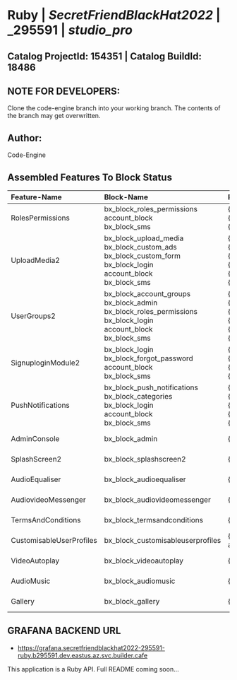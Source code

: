 # **Ruby** | _**SecretFriendBlackHat2022**_ | _**295591** | _**studio_pro**_

## **Catalog ProjectId: 154351** | **Catalog BuildId: 18486**

## NOTE FOR DEVELOPERS:
Clone the code-engine branch into your working branch. The contents of the branch may get overwritten.
## Author:
Code-Engine
## Assembled Features To Block Status

| **Feature-Name**        | **Block-Name**        | **Path**  | **Status**  |
|:-------------|:-------------|:-------------|:-------------|
| RolesPermissions      | bx_block_roles_permissions<br>account_block<br>bx_block_sms<br>      | {+app/controllers/bx_block_roles_permissions+}<br>{+app/controllers/account_block+}<br>{++}<br> | {+Non-Empty+} |
| UploadMedia2      | bx_block_upload_media<br>bx_block_custom_ads<br>bx_block_custom_form<br>bx_block_login<br>account_block<br>bx_block_sms<br>      | {+app/controllers/bx_block_upload_media+}<br>{+app/controllers/bx_block_custom_ads+}<br>{+app/controllers/bx_block_custom_form+}<br>{+app/controllers/bx_block_login+}<br>{+app/controllers/account_block+}<br>{++}<br> | {+Non-Empty+} |
| UserGroups2      | bx_block_account_groups<br>bx_block_admin<br>bx_block_roles_permissions<br>bx_block_login<br>account_block<br>bx_block_sms<br>      | {+app/controllers/bx_block_account_groups+}<br>{+app/controllers/bx_block_admin+}<br>{+app/controllers/bx_block_roles_permissions+}<br>{+app/controllers/bx_block_login+}<br>{+app/controllers/account_block+}<br>{++}<br> | {+Non-Empty+} |
| SignuploginModule2      | bx_block_login<br>bx_block_forgot_password<br>account_block<br>bx_block_sms<br>      | {+app/controllers/bx_block_login+}<br>{+app/controllers/bx_block_forgot_password+}<br>{+app/controllers/account_block+}<br>{++}<br> | {+Non-Empty+} |
| PushNotifications      | bx_block_push_notifications<br>bx_block_categories<br>bx_block_login<br>account_block<br>bx_block_sms<br>      | {+app/controllers/bx_block_push_notifications+}<br>{+app/controllers/bx_block_categories+}<br>{+app/controllers/bx_block_login+}<br>{+app/controllers/account_block+}<br>{++}<br> | {+Non-Empty+} |
| AdminConsole      | bx_block_admin<br>      | {+app/controllers/bx_block_admin+}<br> | {+Non-Empty+} |
| SplashScreen2      | bx_block_splashscreen2      | {-app/controllers/bx_block_splashscreen2-} | {-Empty-} |
| AudioEqualiser      | bx_block_audioequaliser      | {-app/controllers/bx_block_audioequaliser-} | {-Empty-} |
| AudiovideoMessenger      | bx_block_audiovideomessenger      | {-app/controllers/bx_block_audiovideomessenger-} | {-Empty-} |
| TermsAndConditions      | bx_block_termsandconditions      | {-app/controllers/bx_block_termsandconditions-} | {-Empty-} |
| CustomisableUserProfiles      | bx_block_customisableuserprofiles      | {-app/controllers/bx_block_customisableuserprofiles-} | {-Empty-} |
| VideoAutoplay      | bx_block_videoautoplay      | {-app/controllers/bx_block_videoautoplay-} | {-Empty-} |
| AudioMusic      | bx_block_audiomusic      | {-app/controllers/bx_block_audiomusic-} | {-Empty-} |
| Gallery      | bx_block_gallery      | {-app/controllers/bx_block_gallery-} | {-Empty-} |

## GRAFANA BACKEND URL
 - https://grafana.secretfriendblackhat2022-295591-ruby.b295591.dev.eastus.az.svc.builder.cafe

This application is a Ruby API. Full README coming soon...